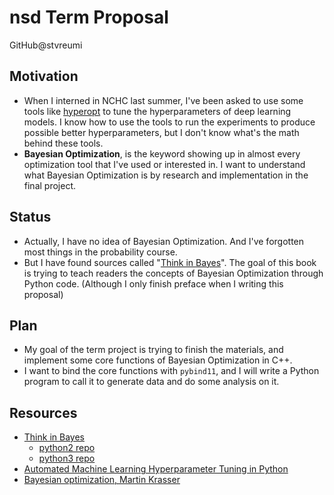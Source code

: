nsd Term Proposal
===
GitHub@stvreumi

## Motivation
- When I interned in NCHC last summer, I've been asked to use some tools like [hyperopt](https://github.com/hyperopt/hyperopt) to tune the hyperparameters of deep learning models. I know how to use the tools to run the experiments to produce possible better hyperparameters, but I don't know what's the math behind these tools.
- **Bayesian Optimization**, is the keyword showing up in almost every optimization tool that I've used or interested in. I want to understand what Bayesian Optimization is by research and implementation in the final project.

## Status
- Actually, I have no idea of Bayesian Optimization. And I've forgotten most things in the probability course.
- But I have found sources called "[Think in Bayes](http://www.greenteapress.com/thinkbayes/thinkbayes.pdf)". The goal of this book is trying to teach readers the concepts of Bayesian Optimization through Python code.
  (Although I only finish preface when I writing this proposal)

## Plan

- My goal of the term project is trying to finish the materials, and implement some core functions of Bayesian Optimization in C++.
- I want to bind the core functions with `pybind11`, and I will write a Python program to call it to generate data and do some analysis on it.

## Resources
- [Think in Bayes](http://www.greenteapress.com/thinkbayes/thinkbayes.pdf)
  - [python2 repo](https://github.com/AllenDowney/ThinkBayes)
  - [python3 repo](https://github.com/AllenDowney/ThinkBayes2)
- [Automated Machine Learning Hyperparameter Tuning in Python](https://towardsdatascience.com/automated-machine-learning-hyperparameter-tuning-in-python-dfda59b72f8a)
- [Bayesian optimization, Martin Krasser](http://krasserm.github.io/2018/03/21/bayesian-optimization/)